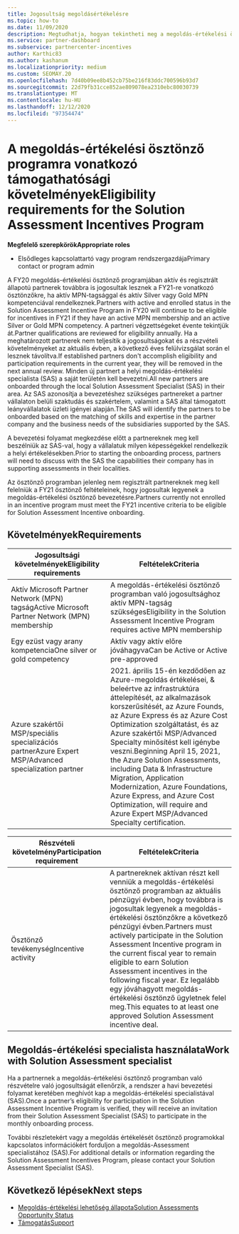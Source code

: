 ```yaml
---
title: Jogosultság megoldásértékelésre
ms.topic: how-to
ms.date: 11/09/2020
description: Megtudhatja, hogyan tekintheti meg a megoldás-értékelési ösztönző program részvételére való jogosultság követelményeit.
ms.service: partner-dashboard
ms.subservice: partnercenter-incentives
author: Karthic83
ms.author: kashanum
ms.localizationpriority: medium
ms.custom: SEOMAY.20
ms.openlocfilehash: 7d40b09ee8b452cb75be216f83ddc700596b93d7
ms.sourcegitcommit: 22d79fb31cce852ae809078ea2310ebc80030739
ms.translationtype: MT
ms.contentlocale: hu-HU
ms.lasthandoff: 12/12/2020
ms.locfileid: "97354474"
---
```

# <a name="eligibility-requirements-for-the-solution-assessment-incentives-program"></a><span data-ttu-id="66616-103">A megoldás-értékelési ösztönző programra vonatkozó támogathatósági követelmények</span><span class="sxs-lookup"><span data-stu-id="66616-103">Eligibility requirements for the Solution Assessment Incentives Program</span></span>

<span data-ttu-id="66616-104">**Megfelelő szerepkörök**</span><span class="sxs-lookup"><span data-stu-id="66616-104">**Appropriate roles**</span></span>

- <span data-ttu-id="66616-105">Elsődleges kapcsolattartó vagy program rendszergazdája</span><span class="sxs-lookup"><span data-stu-id="66616-105">Primary contact or program admin</span></span>

<span data-ttu-id="66616-106">A FY20 megoldás-értékelési ösztönző programjában aktív és regisztrált állapotú partnerek továbbra is jogosultak lesznek a FY21-re vonatkozó ösztönzőkre, ha aktív MPN-tagsággal és aktív Silver vagy Gold MPN kompetenciával rendelkeznek.</span><span class="sxs-lookup"><span data-stu-id="66616-106">Partners with active and enrolled status in the Solution Assessment Incentive Program in FY20 will continue to be eligible for incentives in FY21 if they have an active MPN membership and an active Silver or Gold MPN competency.</span></span> <span data-ttu-id="66616-107">A partneri végzettségeket évente tekintjük át.</span><span class="sxs-lookup"><span data-stu-id="66616-107">Partner qualifications are reviewed for eligibility annually.</span></span> <span data-ttu-id="66616-108">Ha a meghatározott partnerek nem teljesítik a jogosultságokat és a részvételi követelményeket az aktuális évben, a következő éves felülvizsgálat során el lesznek távolítva.</span><span class="sxs-lookup"><span data-stu-id="66616-108">If established partners don't accomplish eligibility and participation requirements in the current year, they will be removed in the next annual review.</span></span> <span data-ttu-id="66616-109">Minden új partnert a helyi megoldás-értékelési specialista (SAS) a saját területén kell bevezetni.</span><span class="sxs-lookup"><span data-stu-id="66616-109">All new partners are onboarded through the local Solution Assessment Specialist (SAS) in their area.</span></span> <span data-ttu-id="66616-110">Az SAS azonosítja a bevezetéshez szükséges partnereket a partner vállalaton belüli szaktudás és szakértelem, valamint a SAS által támogatott leányvállalatok üzleti igényei alapján.</span><span class="sxs-lookup"><span data-stu-id="66616-110">The SAS will identify the partners to be onboarded based on the matching of skills and expertise in the partner company and the business needs of the subsidiaries supported by the SAS.</span></span>

<span data-ttu-id="66616-111">A bevezetési folyamat megkezdése előtt a partnereknek meg kell beszélniük az SAS-val, hogy a vállalatuk milyen képességekkel rendelkezik a helyi értékelésekben.</span><span class="sxs-lookup"><span data-stu-id="66616-111">Prior to starting the onboarding process, partners will need to discuss with the SAS the capabilities their company has in supporting assessments in their localities.</span></span>

<span data-ttu-id="66616-112">Az ösztönző programban jelenleg nem regisztrált partnereknek meg kell felelniük a FY21 ösztönző feltételeinek, hogy jogosultak legyenek a megoldás-értékelési ösztönző bevezetésre.</span><span class="sxs-lookup"><span data-stu-id="66616-112">Partners currently not enrolled in an incentive program must meet the FY21 incentive criteria to be eligible for Solution Assessment Incentive onboarding.</span></span>

## <a name="requirements"></a><span data-ttu-id="66616-113">Követelmények</span><span class="sxs-lookup"><span data-stu-id="66616-113">Requirements</span></span>

|<span data-ttu-id="66616-114">**Jogosultsági követelmények**</span><span class="sxs-lookup"><span data-stu-id="66616-114">**Eligibility requirements**</span></span>|<span data-ttu-id="66616-115">**Feltételek**</span><span class="sxs-lookup"><span data-stu-id="66616-115">**Criteria**</span></span>|
|-----------------------|------------------|
|<span data-ttu-id="66616-116">Aktív Microsoft Partner Network (MPN) tagság</span><span class="sxs-lookup"><span data-stu-id="66616-116">Active Microsoft Partner Network (MPN) membership</span></span>|<span data-ttu-id="66616-117">A megoldás-értékelési ösztönző programban való jogosultsághoz aktív MPN-tagság szükséges</span><span class="sxs-lookup"><span data-stu-id="66616-117">Eligibility in the Solution Assessment Incentive Program requires active MPN membership</span></span>|
|<span data-ttu-id="66616-118">Egy ezüst vagy arany kompetencia</span><span class="sxs-lookup"><span data-stu-id="66616-118">One silver or gold competency</span></span>|<span data-ttu-id="66616-119">Aktív vagy aktív előre jóváhagyva</span><span class="sxs-lookup"><span data-stu-id="66616-119">Can be Active or Active pre-approved</span></span>|
|<span data-ttu-id="66616-120">Azure szakértői MSP/speciális specializációs partner</span><span class="sxs-lookup"><span data-stu-id="66616-120">Azure Expert MSP/Advanced specialization partner</span></span>|<span data-ttu-id="66616-121">2021. április 15-én kezdődően az Azure-megoldás értékelései, & beleértve az infrastruktúra áttelepítését, az alkalmazások korszerűsítését, az Azure Founds, az Azure Express és az Azure Cost Optimization szolgáltatást, és az Azure szakértői MSP/Advanced Specialty minősítést kell igénybe veszni.</span><span class="sxs-lookup"><span data-stu-id="66616-121">Beginning April 15, 2021, the Azure Solution Assessments, including Data & Infrastructure Migration, Application Modernization, Azure Foundations, Azure Express, and Azure Cost Optimization, will require and Azure Expert MSP/Advanced Specialty certification.</span></span>|

|<span data-ttu-id="66616-122">**Részvételi követelmény**</span><span class="sxs-lookup"><span data-stu-id="66616-122">**Participation requirement**</span></span>|<span data-ttu-id="66616-123">**Feltételek**</span><span class="sxs-lookup"><span data-stu-id="66616-123">**Criteria**</span></span>|
|-------------------------|-------------------------------------|
|<span data-ttu-id="66616-124">Ösztönző tevékenység</span><span class="sxs-lookup"><span data-stu-id="66616-124">Incentive activity</span></span>|<span data-ttu-id="66616-125">A partnereknek aktívan részt kell venniük a megoldás-értékelési ösztönző programban az aktuális pénzügyi évben, hogy továbbra is jogosultak legyenek a megoldás-értékelési ösztönzőkre a következő pénzügyi évben.</span><span class="sxs-lookup"><span data-stu-id="66616-125">Partners must actively participate in the Solution Assessment Incentive program in the current fiscal year to remain eligible to earn Solution Assessment incentives in the following fiscal year.</span></span> <span data-ttu-id="66616-126">Ez legalább egy jóváhagyott megoldás-értékelési ösztönző ügyletnek felel meg.</span><span class="sxs-lookup"><span data-stu-id="66616-126">This equates to at least one approved Solution Assessment incentive deal.</span></span>|

## <a name="work-with-solution-assessment-specialist"></a><span data-ttu-id="66616-127">Megoldás-értékelési specialista használata</span><span class="sxs-lookup"><span data-stu-id="66616-127">Work with Solution Assessment specialist</span></span>

<span data-ttu-id="66616-128">Ha a partnernek a megoldás-értékelési ösztönző programban való részvételre való jogosultságát ellenőrzik, a rendszer a havi bevezetési folyamat keretében meghívót kap a megoldás-értékelési specialistával (SAS).</span><span class="sxs-lookup"><span data-stu-id="66616-128">Once a partner’s eligibility for participation in the Solution Assessment Incentive Program is verified, they will receive an invitation from their Solution Assessment Specialist (SAS) to participate in the monthly onboarding process.</span></span>

<span data-ttu-id="66616-129">További részletekért vagy a megoldás értékelését ösztönző programokkal kapcsolatos információkért forduljon a megoldás-Assessment specialistához (SAS).</span><span class="sxs-lookup"><span data-stu-id="66616-129">For additional details or information regarding the Solution Assessment Incentives Program, please contact your Solution Assessment Specialist (SAS).</span></span>

## <a name="next-steps"></a><span data-ttu-id="66616-130">Következő lépések</span><span class="sxs-lookup"><span data-stu-id="66616-130">Next steps</span></span>

- [<span data-ttu-id="66616-131">Megoldás-értékelési lehetőség állapota</span><span class="sxs-lookup"><span data-stu-id="66616-131">Solution Assessments Opportunity Status</span></span>](chip-solution-assessment.md)
- [<span data-ttu-id="66616-132">Támogatás</span><span class="sxs-lookup"><span data-stu-id="66616-132">Support</span></span>](report-problems-with-partner-center.md)









